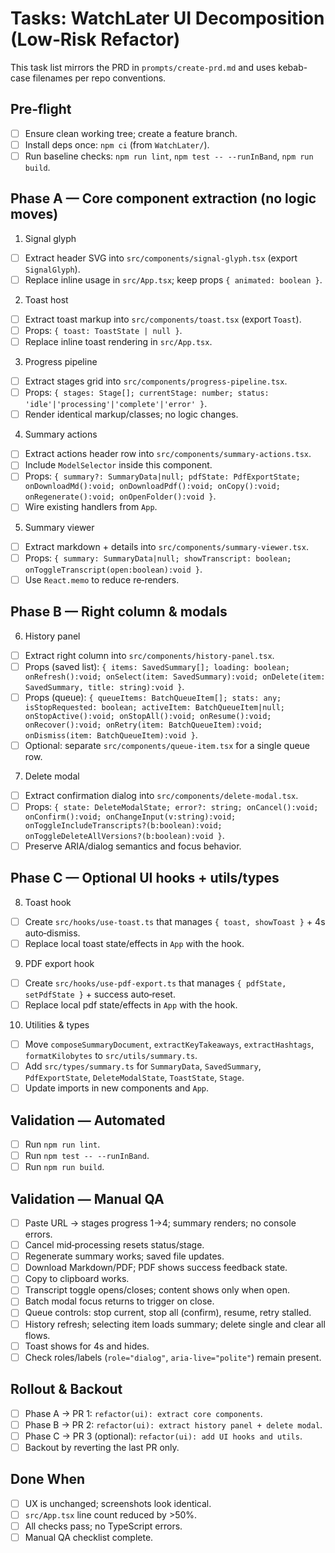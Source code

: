 # Tasks: WatchLater UI Decomposition (Low‑Risk Refactor)

This task list mirrors the PRD in `prompts/create-prd.md` and uses kebab-case filenames per repo conventions.

## Pre‑flight
- [ ] Ensure clean working tree; create a feature branch.
- [ ] Install deps once: `npm ci` (from `WatchLater/`).
- [ ] Run baseline checks: `npm run lint`, `npm test -- --runInBand`, `npm run build`.

## Phase A — Core component extraction (no logic moves)
1) Signal glyph
- [ ] Extract header SVG into `src/components/signal-glyph.tsx` (export `SignalGlyph`).
- [ ] Replace inline usage in `src/App.tsx`; keep props `{ animated: boolean }`.

2) Toast host
- [ ] Extract toast markup into `src/components/toast.tsx` (export `Toast`).
- [ ] Props: `{ toast: ToastState | null }`.
- [ ] Replace inline toast rendering in `src/App.tsx`.

3) Progress pipeline
- [ ] Extract stages grid into `src/components/progress-pipeline.tsx`.
- [ ] Props: `{ stages: Stage[]; currentStage: number; status: 'idle'|'processing'|'complete'|'error' }`.
- [ ] Render identical markup/classes; no logic changes.

4) Summary actions
- [ ] Extract actions header row into `src/components/summary-actions.tsx`.
- [ ] Include `ModelSelector` inside this component.
- [ ] Props: `{ summary?: SummaryData|null; pdfState: PdfExportState; onDownloadMd():void; onDownloadPdf():void; onCopy():void; onRegenerate():void; onOpenFolder():void }`.
- [ ] Wire existing handlers from `App`.

5) Summary viewer
- [ ] Extract markdown + details into `src/components/summary-viewer.tsx`.
- [ ] Props: `{ summary: SummaryData|null; showTranscript: boolean; onToggleTranscript(open:boolean):void }`.
- [ ] Use `React.memo` to reduce re‑renders.

## Phase B — Right column & modals
6) History panel
- [ ] Extract right column into `src/components/history-panel.tsx`.
- [ ] Props (saved list): `{ items: SavedSummary[]; loading: boolean; onRefresh():void; onSelect(item: SavedSummary):void; onDelete(item: SavedSummary, title: string):void }`.
- [ ] Props (queue): `{ queueItems: BatchQueueItem[]; stats: any; isStopRequested: boolean; activeItem: BatchQueueItem|null; onStopActive():void; onStopAll():void; onResume():void; onRecover():void; onRetry(item: BatchQueueItem):void; onDismiss(item: BatchQueueItem):void }`.
- [ ] Optional: separate `src/components/queue-item.tsx` for a single queue row.

7) Delete modal
- [ ] Extract confirmation dialog into `src/components/delete-modal.tsx`.
- [ ] Props: `{ state: DeleteModalState; error?: string; onCancel():void; onConfirm():void; onChangeInput(v:string):void; onToggleIncludeTranscripts?(b:boolean):void; onToggleDeleteAllVersions?(b:boolean):void }`.
- [ ] Preserve ARIA/dialog semantics and focus behavior.

## Phase C — Optional UI hooks + utils/types
8) Toast hook
- [ ] Create `src/hooks/use-toast.ts` that manages `{ toast, showToast }` + 4s auto‑dismiss.
- [ ] Replace local toast state/effects in `App` with the hook.

9) PDF export hook
- [ ] Create `src/hooks/use-pdf-export.ts` that manages `{ pdfState, setPdfState }` + success auto‑reset.
- [ ] Replace local pdf state/effects in `App` with the hook.

10) Utilities & types
- [ ] Move `composeSummaryDocument`, `extractKeyTakeaways`, `extractHashtags`, `formatKilobytes` to `src/utils/summary.ts`.
- [ ] Add `src/types/summary.ts` for `SummaryData`, `SavedSummary`, `PdfExportState`, `DeleteModalState`, `ToastState`, `Stage`.
- [ ] Update imports in new components and `App`.

## Validation — Automated
- [ ] Run `npm run lint`.
- [ ] Run `npm test -- --runInBand`.
- [ ] Run `npm run build`.

## Validation — Manual QA
- [ ] Paste URL → stages progress 1→4; summary renders; no console errors.
- [ ] Cancel mid‑processing resets status/stage.
- [ ] Regenerate summary works; saved file updates.
- [ ] Download Markdown/PDF; PDF shows success feedback state.
- [ ] Copy to clipboard works.
- [ ] Transcript toggle opens/closes; content shows only when open.
- [ ] Batch modal focus returns to trigger on close.
- [ ] Queue controls: stop current, stop all (confirm), resume, retry stalled.
- [ ] History refresh; selecting item loads summary; delete single and clear all flows.
- [ ] Toast shows for 4s and hides.
- [ ] Check roles/labels (`role="dialog"`, `aria-live="polite"`) remain present.

## Rollout & Backout
- [ ] Phase A → PR 1: `refactor(ui): extract core components`.
- [ ] Phase B → PR 2: `refactor(ui): extract history panel + delete modal`.
- [ ] Phase C → PR 3 (optional): `refactor(ui): add UI hooks and utils`.
- [ ] Backout by reverting the last PR only.

## Done When
- [ ] UX is unchanged; screenshots look identical.
- [ ] `src/App.tsx` line count reduced by >50%.
- [ ] All checks pass; no TypeScript errors.
- [ ] Manual QA checklist complete.
